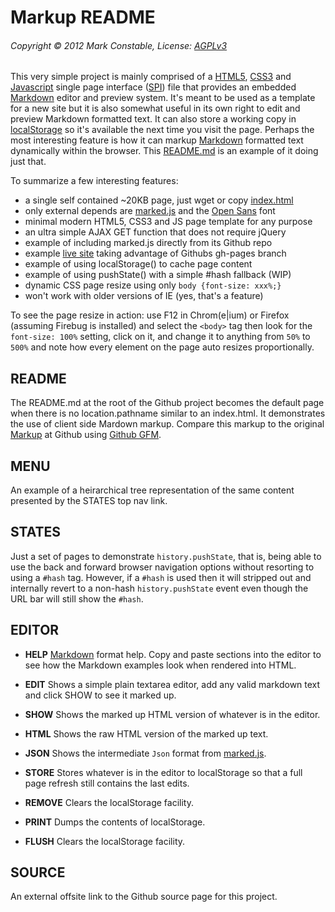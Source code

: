 Markup README
=============

###### Copyright &copy; 2012 Mark Constable, License: [AGPLv3]

This very simple project is mainly comprised of a [HTML5], [CSS3]
and [Javascript] single page interface ([SPI]) file that provides
an embedded [Markdown] editor and preview system. It's meant to
be used as a template for a new site but it is also somewhat
useful in its own right to edit and preview Markdown formatted
text. It can also store a working copy in [localStorage] so it's
available the next time you visit the page. Perhaps the most
interesting feature is how it can markup [Markdown] formatted
text dynamically within the browser. This [README.md] is an
example of it doing just that.

To summarize a few interesting features:

* a single self contained ~20KB page, just wget or copy [index.html]
* only external depends are [marked.js] and the [Open Sans] font
* minimal modern HTML5, CSS3 and JS page template for any purpose
* an ultra simple AJAX GET function that does not require jQuery
* example of including marked.js directly from its Github repo
* example [live site] taking advantage of Githubs gh-pages branch
* example of using localStorage() to cache page content
* example of using pushState() with a simple #hash fallback (WIP)
* dynamic CSS page resize using only `body {font-size: xxx%;}`
* won't work with older versions of IE (yes, that's a feature)

To see the page resize in action: use F12 in Chrom(e|ium) or
Firefox (assuming Firebug is installed) and select the `<body>`
tag then look for the `font-size: 100%` setting, click on it, and
change it to anything from `50%` to `500%` and note how every
element on the page auto resizes proportionally.

README
------

The README.md at the root of the Github project becomes the
default page when there is no location.pathname similar to an
index.html. It demonstrates the use of client side Mardown
markup. Compare this markup to the original [Markup] at Github
using [Github GFM].

MENU
----

An example of a heirarchical tree representation of the same
content presented by the STATES top nav link.


STATES
------

Just a set of pages to demonstrate `history.pushState`, that is,
being able to use the back and forward browser navigation options
without resorting to using a `#hash` tag. However, if a `#hash`
is used then it will stripped out and internally revert to a
non-hash `history.pushState` event even though the URL bar will
still show the `#hash`.

EDITOR
------

- **HELP**
   [Markdown] format help. Copy and paste sections into the
   editor to see how the Markdown examples look when rendered into
   HTML.

- **EDIT**
   Shows a simple plain textarea editor, add any valid markdown
   text and click SHOW to see it marked up.

- **SHOW**
   Shows the marked up HTML version of whatever is in the editor.

- **HTML**
   Shows the raw HTML version of the marked up text.

- **JSON**
   Shows the intermediate `Json` format from [marked.js].

- **STORE**
   Stores whatever is in the editor to localStorage so that a full
   page refresh still contains the last edits.

- **REMOVE**
   Clears the localStorage facility.

- **PRINT**
   Dumps the contents of localStorage.

- **FLUSH**
   Clears the localStorage facility.

SOURCE
------

An external offsite link to the Github source page for this project.

[AGPLv3]: http://www.gnu.org/licenses/agpl.html
[Showdown]: https://github.com/coreyti/showdown
[Markdown]: http://daringfireball.net/projects/markdown
[index.html]: http://markc.github.com/markup/index.html
[pages.github.com]: http://pages.github.com
[marked.js]: https://github.com/chjj/marked
[Open Sans]: http://fonts.googleapis.com/css?family=Open+Sans:300
[Markup]: http://github.com/markc/markup
[live site]: http://markc.github.com/markup
[QtCreator]: http://qt-project.org/wiki/Qt_Creator_Releases
[Github GFM]: http://github.github.com/github-flavored-markdown/
[SPI]: http://en.wikipedia.org/wiki/Single-page_application
[HTML5]: http://en.wikipedia.org/wiki/HTML5
[CSS3]: http://en.wikipedia.org/wiki/CSS3#CSS_3
[Javascript]: http://en.wikipedia.org/wiki/Javascript
[README.md]: README.md
[localStorage]: http://en.wikipedia.org/wiki/LocalStorage
